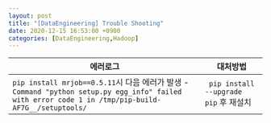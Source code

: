```yaml
---
layout: post
title: "[DataEngineering] Trouble Shooting"
date: 2020-12-15 16:53:00 +0900
categories: [DataEngineering,Hadoop]
---
```


| 에러로그 | 대처방법
| -- | --
| ```pip install mrjob==0.5.11```시 다음 에러가 발생 - ```Command "python setup.py egg_info" failed with error code 1 in /tmp/pip-build-AF7G__/setuptools/``` | ``` pip install --upgrade pip``` 후 재설치